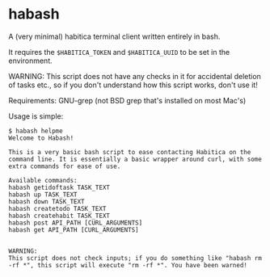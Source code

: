 # habash
A (very minimal) habitica terminal client written entirely in bash.

It requires the `$HABITICA_TOKEN` and `$HABITICA_UUID` to be set in the environment.

WARNING: This script does not have any checks in it for accidental deletion of tasks etc., so if you don't understand how this script works, don't use it! 

Requirements: GNU-grep (not BSD grep that's installed on most Mac's)

Usage is simple:

```
$ habash helpme
Welcome to Habash!

This is a very basic bash script to ease contacting Habitica on the command line. It is essentially a basic wrapper around curl, with some extra commands for ease of use.

Available commands:
habash getidoftask TASK_TEXT
habash up TASK_TEXT
habash down TASK_TEXT
habash createtodo TASK_TEXT
habash createhabit TASK_TEXT
habash post API_PATH [CURL_ARGUMENTS]
habash get API_PATH [CURL_ARGUMENTS]


WARNING:
This script does not check inputs; if you do something like "habash rm -rf *", this script will execute "rm -rf *". You have been warned!
```
